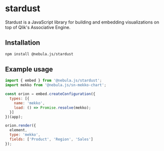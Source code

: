 # stardust

Stardust is a JavaScript library for building and embedding visualizations on top of Qlik's Associative Engine.

## Installation

```sh
npm install @nebula.js/stardust
```

## Example usage

```js
import { embed } from '@nebula.js/stardust';
import mekko from '@nebula.js/sn-mekko-chart';

const orion = embed.createConfiguration({
  types: [{
    name: 'mekko',
    load: () => Promise.resolve(mekko);
  }]
})(app);

orion.render({
  element,
  type: 'mekko',
  fields: ['Product', 'Region', 'Sales']
});
```
